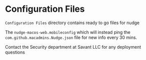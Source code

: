 # Configuration Files

`Configuration Files` directory contains ready to go files for nudge

The `nudge-macos-web.mobileconfig` which will instead ping the `com.github.macadmins.Nudge.json` file for new info every 30 mins.

Contact the Security department at Savant LLC for any deployment questions